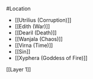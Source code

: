 #Location 

* [[Utrilius (Corruption)]]
* [[Edith (War)]]
* [[Dearil (Death)]]
* [[Wanjala (Chaos)]]
* [[Virna (Time)]]
* [[Sin]]
* [[Xyphera (Goddess of Fire)]]

[[Layer 1]]